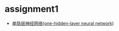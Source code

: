 # assignment1

* [单隐层神经网络(one-hidden-layer neural network)](https://demeiyan.github.io/2018/04/30/Neural-Network-Basics/)
